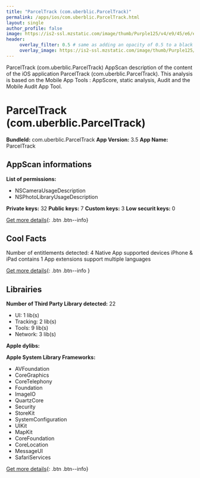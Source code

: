 ```yaml
---
title: "ParcelTrack (com.uberblic.ParcelTrack)"
permalink: /apps/ios/com.uberblic.ParcelTrack.html
layout: single
author_profile: false
image: https://is2-ssl.mzstatic.com/image/thumb/Purple125/v4/e9/45/e6/e945e6b3-eda4-3013-b5fe-7eb32096e1fb/AppIcon-0-1x_U007emarketing-0-7-0-85-220.png/512x512bb.jpg
header: 
     overlay_filter: 0.5 # same as adding an opacity of 0.5 to a black background
     overlay_image: https://is2-ssl.mzstatic.com/image/thumb/Purple125/v4/e9/45/e6/e945e6b3-eda4-3013-b5fe-7eb32096e1fb/AppIcon-0-1x_U007emarketing-0-7-0-85-220.png/512x512bb.jpg
---
```

ParcelTrack (com.uberblic.ParcelTrack) AppScan description of the content of the iOS application ParcelTrack (com.uberblic.ParcelTrack). This analysis is based on the Mobile App Tools : AppScore, static analysis, Audit and the Mobile Audit App Tool.

# ParcelTrack (com.uberblic.ParcelTrack)

**BundleId:** com.uberblic.ParcelTrack
**App Version:** 3.5
**App Name:** ParcelTrack


## AppScan informations 

**List of permissions:** 
- NSCameraUsageDescription
- NSPhotoLibraryUsageDescription
  
  
**Private keys:** 32
**Public keys:** 7
**Custom keys:** 3
**Low securit keys:** 0
  
[Get more details](/pricing.html){: .btn .btn--info}

## Cool Facts

Number of entitlements detected: 4
Native App
supported devices iPhone & iPad
contains 1 App extensions
support multiple languages
  
[Get more details](/pricing.html){: .btn .btn--info }

## Librairies 
**Number of Third Party Library detected:** 22
- UI: 1 lib(s)
- Tracking: 2 lib(s)
- Tools: 9 lib(s)
- Network: 3 lib(s)


**Apple dylibs:**


**Apple System Library Frameworks:**
- AVFoundation
- CoreGraphics
- CoreTelephony
- Foundation
- ImageIO
- QuartzCore
- Security
- StoreKit
- SystemConfiguration
- UIKit
- MapKit
- CoreFoundation
- CoreLocation
- MessageUI
- SafariServices


  
[Get more details](/pricing.html){: .btn .btn--info}

